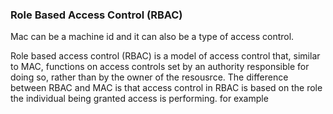### Role Based Access Control (RBAC)
Mac can be a machine id and it can also be a type of access control.

Role based access control (RBAC) is a model of access control that, similar to MAC, functions on access controls set by an authority responsible for doing so, rather than by the owner of the resousrce. The difference between RBAC and MAC is that access control in RBAC is based on the role the individual being granted access is performing. for example
